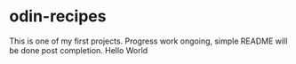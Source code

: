 # odin-recipes
This is one of my first projects. Progress work ongoing, simple README will be done post completion.
Hello World